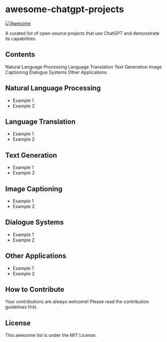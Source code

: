 # awesome-chatgpt-projects
[![Awesome](https://awesome.re/badge.svg)](https://awesome.re)

A curated list of open-source projects that use ChatGPT and demonstrate its capabilities.


## Contents

Natural Language Processing
Language Translation
Text Generation
Image Captioning
Dialogue Systems
Other Applications

## Natural Language Processing

* Example 1
* Example 2

## Language Translation

* Example 1
* Example 2

## Text Generation

* Example 1
* Example 2

## Image Captioning

* Example 1
* Example 2

## Dialogue Systems

* Example 1
* Example 2

## Other Applications

* Example 1
* Example 2

## How to Contribute
Your contributions are always welcome! Please read the contribution guidelines first.

## License
This awesome list is under the MIT License.

